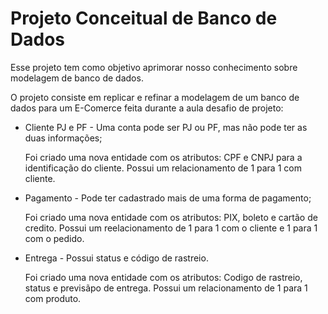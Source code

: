 # Projeto Conceitual de Banco de Dados
Esse projeto tem como objetivo aprimorar nosso conhecimento sobre modelagem de banco de dados.

O projeto consiste em replicar e refinar a modelagem de um banco de dados para um E-Comerce feita durante a aula desafio de projeto:

- Cliente PJ e PF - Uma conta pode ser PJ ou PF, mas não pode ter as duas informações;

  Foi criado uma nova entidade com os atributos: CPF e CNPJ para a identificação do cliente. Possui um relacionamento de 1 para 1 com cliente.
- Pagamento - Pode ter cadastrado mais de uma forma de pagamento;

  Foi criado uma nova entidade com os atributos: PIX, boleto e cartão de credito. Possui um reelacionamento de 1 para 1 com o cliente e 1 para 1 com o pedido.
- Entrega - Possui status e código de rastreio. 

   Foi criado uma nova entidade com os atributos: Codigo de rastreio, status e previsãpo de entrega. Possui um relacionamento de 1 para 1 com produto.

